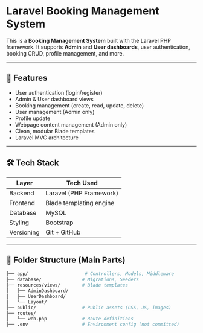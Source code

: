 # Laravel Booking Management System

This is a **Booking Management System** built with the Laravel PHP framework. It supports **Admin** and **User dashboards**, user authentication, booking CRUD, profile management, and more.

---

## 🚀 Features

- User authentication (login/register)
- Admin & User dashboard views
- Booking management (create, read, update, delete)
- User management (Admin only)
- Profile update
- Webpage content management (Admin only)
- Clean, modular Blade templates
- Laravel MVC architecture

---

## 🛠️ Tech Stack

| Layer        | Tech Used              |
|--------------|------------------------|
| Backend      | Laravel (PHP Framework)|
| Frontend     | Blade templating engine|
| Database     | MySQL                  |
| Styling      | Bootstrap              |
| Versioning   | Git + GitHub           |

---

## 📁 Folder Structure (Main Parts)

```bash
├── app/                     # Controllers, Models, Middleware
├── database/               # Migrations, Seeders
├── resources/views/        # Blade templates
│   ├── AdminDashboard/
│   ├── UserDashboard/
│   └── Layout/
├── public/                 # Public assets (CSS, JS, images)
├── routes/
│   └── web.php             # Route definitions
├── .env                    # Environment config (not committed)
